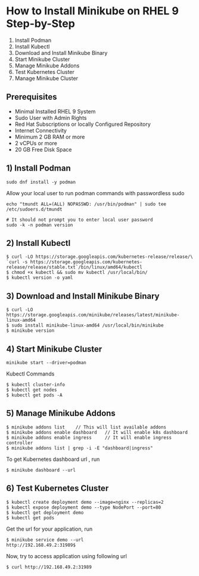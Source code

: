 # How to Install Minikube on RHEL 9 Step-by-Step

1) Install Podman
2)  Install Kubectl 
3) Download and Install Minikube Binary
4) Start Minikube Cluster
5) Manage Minikube Addons
6) Test Kubernetes Cluster
7) Manage Minikube Cluster


## Prerequisites
- Minimal Installed RHEL 9 System
- Sudo User with Admin Rights
- Red Hat Subscriptions or locally Configured Repository
- Internet Connectivity
- Minimum 2 GB RAM or more
- 2 vCPUs or more
- 20 GB Free Disk Space

## 1) Install Podman

```
sudo dnf install -y podman
```

Allow your local user to run podman commands with passwordless sudo
```
echo "tmundt ALL=(ALL) NOPASSWD: /usr/bin/podman" | sudo tee /etc/sudoers.d/tmundt

# It should not prompt you to enter local user password
sudo -k -n podman version
```


## 2)  Install Kubectl

```
$ curl -LO https://storage.googleapis.com/kubernetes-release/release/\
`curl -s https://storage.googleapis.com/kubernetes-release/release/stable.txt`/bin/linux/amd64/kubectl
$ chmod +x kubectl && sudo mv kubectl /usr/local/bin/
$ kubectl version -o yaml
```


## 3) Download and Install Minikube Binary

```
$ curl -LO https://storage.googleapis.com/minikube/releases/latest/minikube-linux-amd64
$ sudo install minikube-linux-amd64 /usr/local/bin/minikube
$ minikube version
```


## 4) Start Minikube Cluster

```
minikube start --driver=podman
```


Kubectl Commands
```
$ kubectl cluster-info
$ kubectl get nodes
$ kubectl get pods -A
```


## 5) Manage Minikube Addons

```
$ minikube addons list    // This will list available addons 
$ minikube addons enable dashboard   // It will enable k8s dashboard
$ minikube addons enable ingress     // It will enable ingress controller
$ minikube addons list | grep -i -E "dashboard|ingress"
```


To get Kubernetes dashboard url , run
```
$ minikube dashboard --url
```


## 6) Test Kubernetes Cluster

```
$ kubectl create deployment demo --image=nginx --replicas=2
$ kubectl expose deployment demo --type NodePort --port=80
$ kubectl get deployment demo
$ kubectl get pods
```

Get the url for your application, run
```
$ minikube service demo --url
http://192.168.49.2:31989$
```


Now, try to access application using following url
```
$ curl http://192.168.49.2:31989
```



